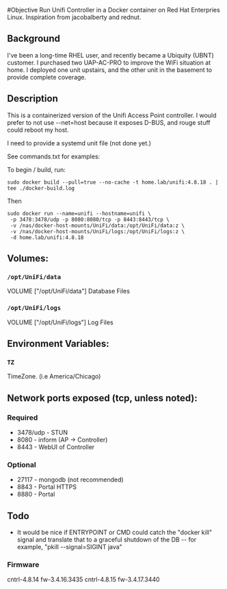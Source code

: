 #Objective
Run Unifi Controller in a Docker container on Red Hat Enterpries Linux.  Inspiration from jacobalberty and rednut.

## Background
I've been a long-time RHEL user, and recently became a Ubiquity (UBNT) customer.  I purchased two UAP-AC-PRO to improve the WiFi situation at home.  I deployed one unit upstairs, and the other unit in the basement to provide complete coverage.

## Description 
This is a containerized version of the Unifi Access Point controller.
I would prefer to not use --net=host because it exposes D-BUS, and rouge stuff could reboot my host.

I need to provide a systemd unit file (not done yet.)

See commands.txt for examples:

To begin / build, run:
```
sudo docker build --pull=true --no-cache -t home.lab/unifi:4.8.18 . | tee ./docker-build.log
````

Then
```
sudo docker run --name=unifi --hostname=unifi \
 -p 3478:3478/udp -p 8080:8080/tcp -p 8443:8443/tcp \
 -v /nas/docker-host-mounts/UniFi/data:/opt/UniFi/data:z \
 -v /nas/docker-host-mounts/UniFi/logs:/opt/UniFi/logs:z \
 -d home.lab/unifi:4.8.18
```

## Volumes:

### `/opt/UniFi/data`
VOLUME ["/opt/UniFi/data"]
Database Files

### `/opt/UniFi/logs`
VOLUME ["/opt/UniFi/logs"]
Log Files

## Environment Variables:
### `TZ`
TimeZone. (i.e America/Chicago)

## Network ports exposed (tcp, unless noted):
### Required

* 3478/udp - STUN
* 8080 - inform (AP -> Controller)
* 8443 - WebUI of Controller

### Optional

* 27117 - mongodb (not recommended)
* 8843 - Portal HTTPS
* 8880 - Portal

## Todo
* It would be nice if ENTRYPOINT or CMD could catch the "docker kill" signal and translate that to a graceful shutdown of the DB -- for example, "pkill --signal=SIGINT java"


### Firmware
cntrl-4.8.14  fw-3.4.16.3435
cntrl-4.8.15  fw-3.4.17.3440
